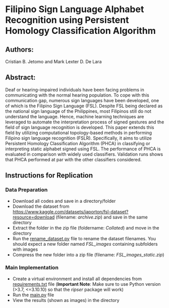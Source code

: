 # **Filipino Sign Language Alphabet Recognition using Persistent Homology Classification Algorithm**

## **Authors:**

Cristian B. Jetomo and Mark Lexter D. De Lara

## **Abstract:**
Deaf or hearing-impaired individuals have been facing problems in communicating with the normal hearing population. To cope with this communication gap, numerous sign languages have been developed, one of which is the Filipino Sign Language (FSL). Despite FSL being declared as the national sign language of the Philippines, most Filipinos still do not understand the language. Hence, machine learning techniques are leveraged to automate the interpretation process of signed gestures and the field of sign language recognition is developed. This paper extends this field by utilizing computational topology-based methods in performing Filipino sign language recognition (FSLR). Specifically, it aims to utilize Persistent Homology Classification Algorithm (PHCA) in classifying or interpreting static alphabet signed using FSL. The performance of PHCA is evaluated in comparison with widely used classifiers. Validation runs shows that PHCA performed at par with the other classifiers considered.

## Instructions for Replication

### Data Preparation
- Download all codes and save in a directory/folder
- Download the dataset from https://www.kaggle.com/datasets/japorton/fsl-dataset?resource=download (filename: _archive.zip_) and save in the same directory
- Extract the folder in the zip file (foldername: _Collated_) and move in the directory
- Run the [rename_dataset.py](BreadcrumbsFSLAlphabetRecognition-PHCA/rename_dataset.py) file to rename the dataset filenames. You should expect a new folder named _FSL_images_ containing subfolders with images
- Compress the new folder into a zip file (filename: _FSL_images_static.zip_)

### Main Implementation
- Create a virtual environment and install all dependencies from [requirements.txt](BreadcrumbsFSLAlphabetRecognition-PHCA/requirements.txt) file (**Important Note**: Make sure to use Python version (>3.7, <=3.10.10) so that the _ripser_ package will work)
- Run the [main.py](BreadcrumbsFSLAlphabetRecognition-PHCA/main.py) file
- View the results (shown as images) in the directory
